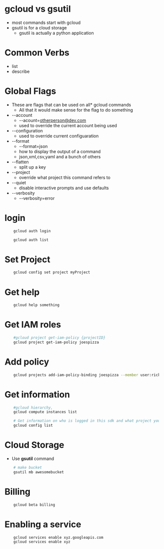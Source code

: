 
# gcloud vs gsutil
- most commands start with gcloud
- gsutil is for a cloud storage
    - gsutil is actually a python application

# Common Verbs
- list
- describe

# Global Flags
- These are flags that can be used on all* gcloud commands 
    - All that it would make sense for the flag to do something
- --account
    - --acount=otherperson@dev.com
    - used to override the current account being used
- --configuration
    - used to override current configuaration
- --format
    - --format=json
    - how to display the output of a command
    - json,xml,csv,yaml and a bunch of others
- --flatten
    - split up a key
- --project
    - override what project this command refers to
- --quiet
    - disable interactive prompts and use defaults
- --verbosity
    - --verbosity=error


# login
```bash
    gcloud auth login
```

```bash
    gcloud auth list
```
# Set Project

```bash
    gcloud config set project myProject
```

# Get help
```bash
    gcloud help something
```

# Get IAM roles
```bash
    #gcloud project get-iam-policy {projectID}
    gcloud project get-iam-policy joespizza
```

# Add policy
```bash
    gcloud projects add-iam-policy-binding joespizza --member user:rickybobby@gmail.com --role roles/owner
```

# Get information
```bash
    #gcloud hierarchy,
    gcloud compute instances list
```
```bash
    # Get information on who is logged in this sdk and what project you are on
    gcloud config list
```

# Cloud Storage
- Use **gsutil** command
```bash
    # make bucket
    gsutil mb awesomebucket
```

# Billing
```bash
    gcloud beta billing
```

# Enabling a service
```bash
    gcloud services enable xyz.googleapis.com
    gcloud services enable xyz
```